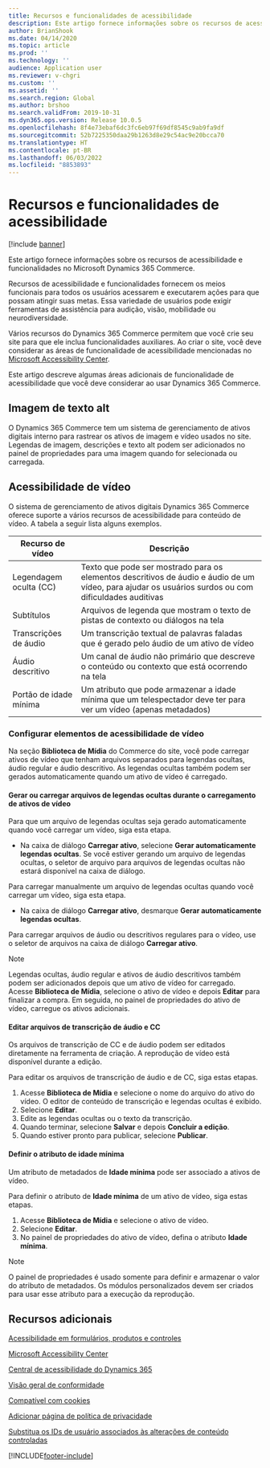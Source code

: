 ```yaml
---
title: Recursos e funcionalidades de acessibilidade
description: Este artigo fornece informações sobre os recursos de acessibilidade e funcionalidades no Microsoft Dynamics 365 Commerce.
author: BrianShook
ms.date: 04/14/2020
ms.topic: article
ms.prod: ''
ms.technology: ''
audience: Application user
ms.reviewer: v-chgri
ms.custom: ''
ms.assetid: ''
ms.search.region: Global
ms.author: brshoo
ms.search.validFrom: 2019-10-31
ms.dyn365.ops.version: Release 10.0.5
ms.openlocfilehash: 8f4e73ebaf6dc3fc6eb97f69df8545c9ab9fa9df
ms.sourcegitcommit: 52b7225350daa29b1263d8e29c54ac9e20bcca70
ms.translationtype: HT
ms.contentlocale: pt-BR
ms.lasthandoff: 06/03/2022
ms.locfileid: "8853893"
---
```

# <a name="accessibility-features-and-capabilities"></a>Recursos e funcionalidades de acessibilidade

[!include [banner](includes/banner.md)]

Este artigo fornece informações sobre os recursos de acessibilidade e funcionalidades no Microsoft Dynamics 365 Commerce.

Recursos de acessibilidade e funcionalidades fornecem os meios funcionais para todos os usuários acessarem e executarem ações para que possam atingir suas metas. Essa variedade de usuários pode exigir ferramentas de assistência para audição, visão, mobilidade ou neurodiversidade.

Vários recursos do Dynamics 365 Commerce permitem que você crie seu site para que ele inclua funcionalidades auxiliares. Ao criar o site, você deve considerar as áreas de funcionalidade de acessibilidade mencionadas no [Microsoft Accessibility Center](https://www.microsoft.com/accessibility). 

Este artigo descreve algumas áreas adicionais de funcionalidade de acessibilidade que você deve considerar ao usar Dynamics 365 Commerce.

## <a name="image-alt-text"></a>Imagem de texto alt

O Dynamics 365 Commerce tem um sistema de gerenciamento de ativos digitais interno para rastrear os ativos de imagem e vídeo usados no site. Legendas de imagem, descrições e texto alt podem ser adicionados no painel de propriedades para uma imagem quando for selecionada ou carregada.

## <a name="video-accessibility"></a>Acessibilidade de vídeo

O sistema de gerenciamento de ativos digitais Dynamics 365 Commerce oferece suporte a vários recursos de acessibilidade para conteúdo de vídeo. A tabela a seguir lista alguns exemplos.

| Recurso de vídeo               | Descrição |
|-----------------------------|-------------|
| Legendagem oculta (CC)      | Texto que pode ser mostrado para os elementos descritivos de áudio e áudio de um vídeo, para ajudar os usuários surdos ou com dificuldades auditivas |
| Subtítulos                   | Arquivos de legenda que mostram o texto de pistas de contexto ou diálogos na tela |
| Transcrições de áudio           | Um transcrição textual de palavras faladas que é gerado pelo áudio de um ativo de vídeo |
| Áudio descritivo           | Um canal de áudio não primário que descreve o conteúdo ou contexto que está ocorrendo na tela |
| Portão de idade mínima            | Um atributo que pode armazenar a idade mínima que um telespectador deve ter para ver um vídeo (apenas metadados) |

### <a name="configure-video-accessibility-elements"></a>Configurar elementos de acessibilidade de vídeo

Na seção **Biblioteca de Mídia** do Commerce do site, você pode carregar ativos de vídeo que tenham arquivos separados para legendas ocultas, áudio regular e áudio descritivo. As legendas ocultas também podem ser gerados automaticamente quando um ativo de vídeo é carregado.

#### <a name="generate-or-upload-closed-caption-files-during-video-asset-upload"></a>Gerar ou carregar arquivos de legendas ocultas durante o carregamento de ativos de vídeo

Para que um arquivo de legendas ocultas seja gerado automaticamente quando você carregar um vídeo, siga esta etapa.

- Na caixa de diálogo **Carregar ativo**, selecione **Gerar automaticamente legendas ocultas**. Se você estiver gerando um arquivo de legendas ocultas, o seletor de arquivo para arquivos de legendas ocultas não estará disponível na caixa de diálogo.

Para carregar manualmente um arquivo de legendas ocultas quando você carregar um vídeo, siga esta etapa.

- Na caixa de diálogo **Carregar ativo**, desmarque **Gerar automaticamente legendas ocultas**.

Para carregar arquivos de áudio ou descritivos regulares para o vídeo, use o seletor de arquivos na caixa de diálogo **Carregar ativo**.

> [!NOTE]
> Legendas ocultas, áudio regular e ativos de áudio descritivos também podem ser adicionados depois que um ativo de vídeo for carregado. Acesse **Biblioteca de Mídia**, selecione o ativo de vídeo e depois **Editar** para finalizar a compra. Em seguida, no painel de propriedades do ativo de vídeo, carregue os ativos adicionais.

#### <a name="edit-cc-and-audio-transcript-files"></a>Editar arquivos de transcrição de áudio e CC

Os arquivos de transcrição de CC e de áudio podem ser editados diretamente na ferramenta de criação. A reprodução de vídeo está disponível durante a edição.

Para editar os arquivos de transcrição de áudio e de CC, siga estas etapas.

1. Acesse **Biblioteca de Mídia** e selecione o nome do arquivo do ativo do vídeo. O editor de conteúdo de transcrição e legendas ocultas é exibido.
1. Selecione **Editar**.
1. Edite as legendas ocultas ou o texto da transcrição.
1. Quando terminar, selecione **Salvar** e depois **Concluir a edição**.
1. Quando estiver pronto para publicar, selecione **Publicar**.

#### <a name="set-the-minimum-age-attribute"></a>Definir o atributo de idade mínima

Um atributo de metadados de **Idade mínima** pode ser associado a ativos de vídeo.

Para definir o atributo de **Idade mínima** de um ativo de vídeo, siga estas etapas.

1. Acesse **Biblioteca de Mídia** e selecione o ativo de vídeo.
1. Selecione **Editar**.
1. No painel de propriedades do ativo de vídeo, defina o atributo **Idade mínima**.

> [!NOTE]
> O painel de propriedades é usado somente para definir e armazenar o valor do atributo de metadados. Os módulos personalizados devem ser criados para usar esse atributo para a execução da reprodução.

## <a name="additional-resources"></a>Recursos adicionais

[Acessibilidade em formulários, produtos e controles](/dynamics365/unified-operations/dev-itpro/user-interface/enable-accessibility)

[Microsoft Accessibility Center](https://www.microsoft.com/accessibility)

[Central de acessibilidade do Dynamics 365](/dynamics365/get-started/accessibility/index)

[Visão geral de conformidade](compliance-overview.md)

[Compatível com cookies](cookie-compliance.md)

[Adicionar página de política de privacidade](add-privacy-page.md)

[Substitua os IDs de usuário associados às alterações de conteúdo controladas](replace-IDs-tracked-changes.md)


[!INCLUDE[footer-include](../includes/footer-banner.md)]